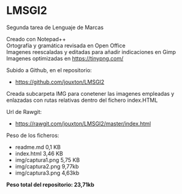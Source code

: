 # LMSGI2
Segunda tarea de Lenguaje de Marcas  
  
Creado con Notepad++  
Ortografía y gramática revisada en Open Office  
Imagenes reescaladas y editadas para añadir indicaciones en Gimp  
Imagenes optimizadas en <https://tinypng.com/>  

Subido a Github, en el repositorio:  
* <https://github.com/jouxton/LMSGI2>  
  
Creada subcarpeta IMG para conetener las imagenes empleadas y enlazadas con rutas relativas dentro del fichero index.HTML  
  
Url de Rawgit:  
* <https://rawgit.com/jouxton/LMSGI2/master/index.html>  
  
Peso de los ficheros:  
  
* readme.md         0,1  KB  
* index.html        3,46 KB  
* img/captura1.png  5,75 KB  
* img/captura2.png  9,77kb  
* img/captura3.png  4,63kb  
  
**Peso total del repositorio: 23,71kb**
